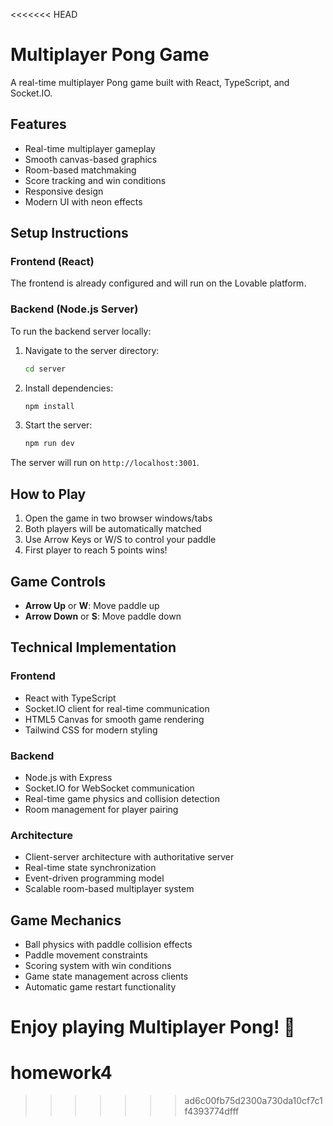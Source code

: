 <<<<<<< HEAD

# Multiplayer Pong Game

A real-time multiplayer Pong game built with React, TypeScript, and Socket.IO.

## Features

- Real-time multiplayer gameplay
- Smooth canvas-based graphics
- Room-based matchmaking
- Score tracking and win conditions
- Responsive design
- Modern UI with neon effects

## Setup Instructions

### Frontend (React)
The frontend is already configured and will run on the Lovable platform.

### Backend (Node.js Server)
To run the backend server locally:

1. Navigate to the server directory:
   ```bash
   cd server
   ```

2. Install dependencies:
   ```bash
   npm install
   ```

3. Start the server:
   ```bash
   npm run dev
   ```

The server will run on `http://localhost:3001`.

## How to Play

1. Open the game in two browser windows/tabs
2. Both players will be automatically matched
3. Use Arrow Keys or W/S to control your paddle
4. First player to reach 5 points wins!

## Game Controls

- **Arrow Up** or **W**: Move paddle up
- **Arrow Down** or **S**: Move paddle down

## Technical Implementation

### Frontend
- React with TypeScript
- Socket.IO client for real-time communication
- HTML5 Canvas for smooth game rendering
- Tailwind CSS for modern styling

### Backend
- Node.js with Express
- Socket.IO for WebSocket communication
- Real-time game physics and collision detection
- Room management for player pairing

### Architecture
- Client-server architecture with authoritative server
- Real-time state synchronization
- Event-driven programming model
- Scalable room-based multiplayer system

## Game Mechanics

- Ball physics with paddle collision effects
- Paddle movement constraints
- Scoring system with win conditions
- Game state management across clients
- Automatic game restart functionality

Enjoy playing Multiplayer Pong! 🏓
=======
# homework4
>>>>>>> ad6c00fb75d2300a730da10cf7c1f4393774dfff
